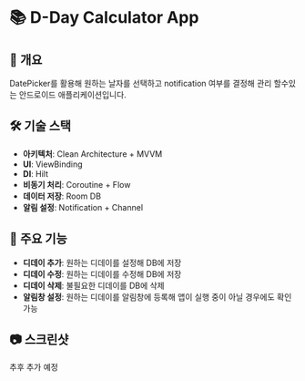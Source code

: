 # 📚 D-Day Calculator App

## 📌 개요
DatePicker를 활용해 원하는 날자를 선택하고 notification 여부를 결정해 관리 할수있는 안드로이드 애플리케이션입니다.

## 🛠 기술 스택
- **아키텍처**: Clean Architecture + MVVM  
- **UI**: ViewBinding  
- **DI**: Hilt
- **비동기 처리**: Coroutine + Flow  
- **데이터 저장**: Room DB
- **알림 설정**: Notification + Channel

## 📱 주요 기능
- **디데이 추가**: 원하는 디데이를 설정해 DB에 저장
- **디데이 수정**: 원하는 디데이를 수정해 DB에 저장
- **디데이 삭제**: 불필요한 디데이를 DB에 삭제
- **알림창 설정**: 원하는 디데이를 알림창에 등록해 앱이 실행 중이 아닐 경우에도 확인 가능

## 📷 스크린샷
추후 추가 예정
